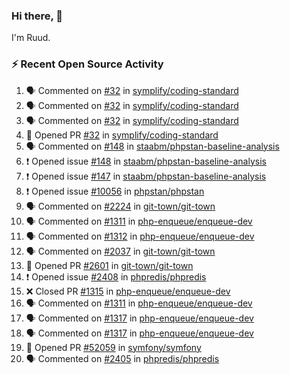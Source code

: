 ### Hi there, 👋

I'm Ruud.
 
### :zap: Recent Open Source Activity

<!--START_SECTION:activity-->
1. 🗣 Commented on [#32](https://github.com/symplify/coding-standard/pull/32#issuecomment-1787742609) in [symplify/coding-standard](https://github.com/symplify/coding-standard)
2. 🗣 Commented on [#32](https://github.com/symplify/coding-standard/pull/32#issuecomment-1787337668) in [symplify/coding-standard](https://github.com/symplify/coding-standard)
3. 🗣 Commented on [#32](https://github.com/symplify/coding-standard/pull/32#issuecomment-1787298637) in [symplify/coding-standard](https://github.com/symplify/coding-standard)
4. 💪 Opened PR [#32](https://github.com/symplify/coding-standard/pull/32) in [symplify/coding-standard](https://github.com/symplify/coding-standard)
5. 🗣 Commented on [#148](https://github.com/staabm/phpstan-baseline-analysis/issues/148#issuecomment-1786849471) in [staabm/phpstan-baseline-analysis](https://github.com/staabm/phpstan-baseline-analysis)
6. ❗ Opened issue [#148](https://github.com/staabm/phpstan-baseline-analysis/issues/148) in [staabm/phpstan-baseline-analysis](https://github.com/staabm/phpstan-baseline-analysis)
7. ❗ Opened issue [#147](https://github.com/staabm/phpstan-baseline-analysis/issues/147) in [staabm/phpstan-baseline-analysis](https://github.com/staabm/phpstan-baseline-analysis)
8. ❗ Opened issue [#10056](https://github.com/phpstan/phpstan/issues/10056) in [phpstan/phpstan](https://github.com/phpstan/phpstan)
9. 🗣 Commented on [#2224](https://github.com/git-town/git-town/issues/2224#issuecomment-1775321304) in [git-town/git-town](https://github.com/git-town/git-town)
10. 🗣 Commented on [#1311](https://github.com/php-enqueue/enqueue-dev/pull/1311#issuecomment-1775072674) in [php-enqueue/enqueue-dev](https://github.com/php-enqueue/enqueue-dev)
11. 🗣 Commented on [#1312](https://github.com/php-enqueue/enqueue-dev/pull/1312#issuecomment-1774140603) in [php-enqueue/enqueue-dev](https://github.com/php-enqueue/enqueue-dev)
12. 🗣 Commented on [#2037](https://github.com/git-town/git-town/issues/2037#issuecomment-1773171449) in [git-town/git-town](https://github.com/git-town/git-town)
13. 💪 Opened PR [#2601](https://github.com/git-town/git-town/pull/2601) in [git-town/git-town](https://github.com/git-town/git-town)
14. ❗ Opened issue [#2408](https://github.com/phpredis/phpredis/issues/2408) in [phpredis/phpredis](https://github.com/phpredis/phpredis)
15. ❌ Closed PR [#1315](https://github.com/php-enqueue/enqueue-dev/pull/1315) in [php-enqueue/enqueue-dev](https://github.com/php-enqueue/enqueue-dev)
16. 🗣 Commented on [#1311](https://github.com/php-enqueue/enqueue-dev/pull/1311#issuecomment-1763334363) in [php-enqueue/enqueue-dev](https://github.com/php-enqueue/enqueue-dev)
17. 🗣 Commented on [#1317](https://github.com/php-enqueue/enqueue-dev/pull/1317#issuecomment-1763334285) in [php-enqueue/enqueue-dev](https://github.com/php-enqueue/enqueue-dev)
18. 🗣 Commented on [#1317](https://github.com/php-enqueue/enqueue-dev/pull/1317#issuecomment-1763333879) in [php-enqueue/enqueue-dev](https://github.com/php-enqueue/enqueue-dev)
19. 💪 Opened PR [#52059](https://github.com/symfony/symfony/pull/52059) in [symfony/symfony](https://github.com/symfony/symfony)
20. 🗣 Commented on [#2405](https://github.com/phpredis/phpredis/pull/2405#issuecomment-1762596370) in [phpredis/phpredis](https://github.com/phpredis/phpredis)
<!--END_SECTION:activity-->
